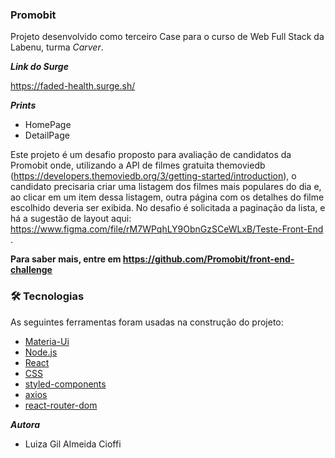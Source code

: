 ### Promobit

Projeto desenvolvido como terceiro Case para o curso de Web Full Stack da Labenu, turma *Carver*.

***Link do Surge***

https://faded-health.surge.sh/

***Prints***

 - HomePage
 - DetailPage

Este projeto é um desafio proposto para avaliação de candidatos da Promobit onde, utilizando a API de filmes gratuita themoviedb (https://developers.themoviedb.org/3/getting-started/introduction), o candidato precisaria criar uma listagem dos filmes mais populares do dia e, ao clicar em um item dessa listagem, outra página com os detalhes do filme escolhido deveria ser exibida.
No desafio é solicitada a paginação da lista, e há a sugestão de layout aqui: https://www.figma.com/file/rM7WPqhLY9ObnGzSCeWLxB/Teste-Front-End .

**Para saber mais, entre em https://github.com/Promobit/front-end-challenge**

 ### 🛠 Tecnologias

As seguintes ferramentas foram usadas na construção do projeto:

-   [Materia-Ui](https://v4.mui.com/pt/)
-   [Node.js](https://nodejs.org/en/)
-   [React](https://pt-br.reactjs.org/)
-   [CSS](https://www.w3schools.com/css/)
-   [styled-components](https://styled-components.com/)
-   [axios](https://axios-http.com/ptbr/docs/intro)
-   [react-router-dom](https://v5.reactrouter.com/web/guides/quick-start)


***Autora***

 - Luiza Gil Almeida Cioffi
